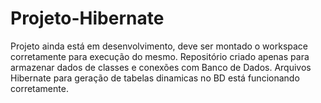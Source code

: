 # Projeto-Hibernate 
Projeto ainda está em desenvolvimento, deve ser montado o workspace corretamente para execução do mesmo.
Repositório criado apenas para armazenar dados de classes e conexões com Banco de Dados.
Arquivos Hibernate para geração de tabelas dinamicas no BD está funcionando corretamente.
